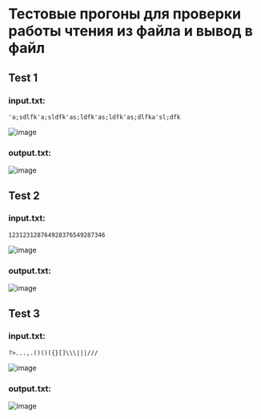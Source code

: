 # Тестовые прогоны для проверки работы чтения из файла и вывод в файл

## Test 1
### input.txt:
```
'a;sdlfk'a;sldfk'as;ldfk'as;ldfk'as;dlfka'sl;dfk
```
![image](https://user-images.githubusercontent.com/58052549/201476628-4a1d51ce-750e-4d55-ab8b-d27ee818e257.png)
### output.txt:
![image](https://user-images.githubusercontent.com/58052549/201476642-964a5e24-2906-4ba6-a5a1-7ad43b537140.png)

## Test 2
### input.txt:
```
123123128764928376549287346
```
![image](https://user-images.githubusercontent.com/58052549/201476676-bd3a2e61-6a37-41d5-9ec0-7e093021fae7.png)
### output.txt:
![image](https://user-images.githubusercontent.com/58052549/201476679-0bc5268c-fe7d-4c4f-82be-2d8e41fbc078.png)

## Test 3
### input.txt:
```
?>...,.()()({}[]\\\|||///
```
![image](https://user-images.githubusercontent.com/58052549/201476704-02819c1c-a909-4f87-83d8-7238e8734a81.png)
### output.txt:
![image](https://user-images.githubusercontent.com/58052549/201476721-7931956b-6daa-4038-a359-3d4f00340f84.png)
